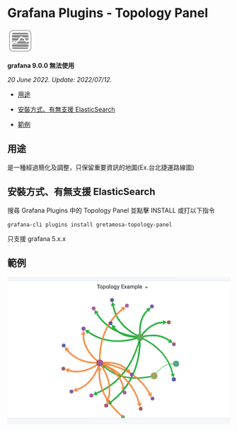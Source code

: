 # Grafana Plugins - Topology Panel

![img](Topology_Panel_icon.png)

**grafana 9.0.0 無法使用**

*20 June 2022. Update: 2022/07/12.*

* [用途](#use)

* [安裝方式、有無支援 ElasticSearch](#install)

* [範例](#example)

<h2 id="use">用途</h2>

是一種經過簡化及調整，只保留重要資訊的地圖(Ex.台北捷運路線圖)

<h2 id="install">安裝方式、有無支援 ElasticSearch</h2>

搜尋 Grafana Plugins 中的 Topology Panel 並點擊 INSTALL 或打以下指令

    grafana-cli plugins install gretamosa-topology-panel
    
只支援 grafana 5.x.x

<h2 id="example">範例</h2>

![img](Topology.png)

